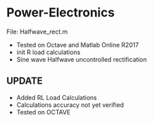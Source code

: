 # Power-Electronics
File: Halfwave_rect.m
  - Tested on Octave and Matlab Online R2017
  - init R load calculations
  - Sine wave Halfwave uncontrolled rectification
  
## UPDATE

  - Added RL Load Calculations
  - Calculations accuracy not yet verified
  - Tested on OCTAVE

